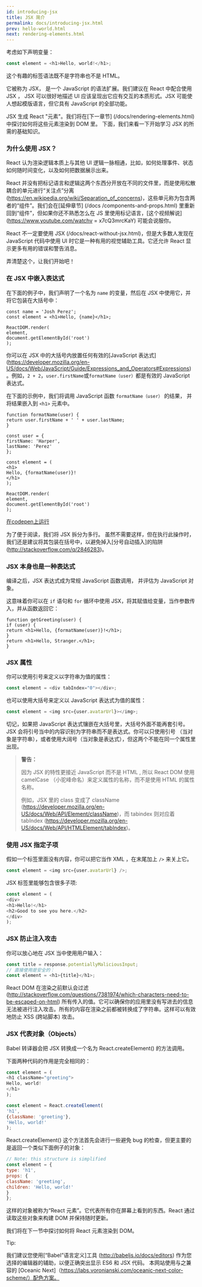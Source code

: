 ```yaml
---
id: introducing-jsx
title: JSX 简介
permalink: docs/introducing-jsx.html
prev: hello-world.html
next: rendering-elements.html
---
```


考虑如下声明变量：

```js
const element = <h1>Hello, world!</h1>;
```

这个有趣的标签语法既不是字符串也不是 HTML。

它被称为 JSX， 是一个 JavaScript 的语法扩展。我们建议在 React 中配合使用 JSX ， JSX 可以很好地描述 UI 应该呈现出它应有交互的本质形式。JSX 可能使人想起模版语言，但它具有 JavaScript 的全部功能。

JSX 生成 React "元素"。我们将在[下一章节] (/docs/rendering-elements.html) 中探讨如何将这些元素渲染到 DOM 里。 下面，我们来看一下开始学习 JSX 的所需的基础知识。

### 为什么使用 JSX？

React 认为渲染逻辑本质上与其他 UI 逻辑一脉相通，比如，如何处理事件、状态如何随时间变化，以及如何把数据展示出来。

React 并没有把标记语言和逻辑这两个东西分开放在不同的文件里，而是使用松散耦合的单元进行“关注点”分离 (https://en.wikipedia.org/wiki/Separation_of_concerns)，这些单元称为包含两者的“组件”。我们会在[延伸章节] (/docs /components-and-props.html) 里重新回到“组件”，但如果你还不熟悉怎么在 JS 里使用标记语言，[这个视频解说] (https://www.youtube.com/watchv = x7cQ3mrcKaY) 可能会说服你。

React 不一定要使用 JSX (/docs/react-without-jsx.html)，但是大多数人发现在JavaScript 代码中使用 UI 时它是一种有用的视觉辅助工具。它还允许 React 显示更多有用的错误和警告消息。

弄清楚这个，让我们开始吧！

### 在 JSX 中嵌入表达式

在下面的例子中，我们声明了一个名为 `name` 的变量，然后在 JSX 中使用它，并将它包装在大括号中：

```js{1,2}
const name = 'Josh Perez';
const element = <h1>Hello, {name}</h1>;

ReactDOM.render(
element,
document.getElementById('root')
);
```

你可以在 JSX 中的大括号内放置任何有效的[JavaScript 表达式] (https://developer.mozilla.org/en-US/docs/Web/JavaScript/Guide/Expressions_and_Operators#Expressions)。例如，`2 + 2`，`user.firstName`或`formatName（user）`都是有效的 JavaScript 表达式。

在下面的示例中，我们将调用 JavaScript 函数 `formatName（user）` 的结果， 并将结果嵌入到 `<h1>` 元素中。

```js{12}
function formatName(user) {
return user.firstName + ' ' + user.lastName;
}

const user = {
firstName: 'Harper',
lastName: 'Perez'
};

const element = (
<h1>
Hello, {formatName(user)}!
</h1>
);

ReactDOM.render(
element,
document.getElementById('root')
);
```

[在codepen上运行](codepen://introducing-jsx)

为了便于阅读，我们将 JSX 拆分为多行。 虽然不需要这样，但在执行此操作时，我们还是建议将其包装在括号中，以避免掉入[分号自动插入]的陷阱 (http://stackoverflow.com/q/2846283)。

### JSX 本身也是一种表达式

编译之后，JSX 表达式成为常规 JavaScript 函数调用， 并评估为 JavaScript 对象。

这意味着你可以在 `if` 语句和 `for` 循环中使用 JSX，将其赋值给变量，当作参数传入，并从函数返回它：

```js{3,5}
function getGreeting(user) {
if (user) {
return <h1>Hello, {formatName(user)}!</h1>;
}
return <h1>Hello, Stranger.</h1>;
}
```

### JSX 属性

你可以使用引号来定义以字符串为值的属性：

```js
const element = <div tabIndex="0"></div>;
```

也可以使用大括号来定义以 JavaScript 表达式为值的属性：

```js
const element = <img src={user.avatarUrl}></img>;
```

切记，如果把 JavaScript 表达式镶嵌在大括号里，大括号外面不能再套引号。JSX 会将引号当中的内容识别为字符串而不是表达式。你可以只使用引号 （当对象是字符串），或者使用大阔号（当对象是表达式），但这两个不能在同一个属性里出现。

>**警告：**
>
>因为 JSX 的特性更接近 JavaScript 而不是 HTML , 所以 React DOM 使用 camelCase （小驼峰命名）来定义属性的名称，而不是使用 HTML 的属性名称。
>
>例如，JSX 里的 class 变成了 className (https://developer.mozilla.org/en-US/docs/Web/API/Element/className)，而 tabindex 则对应着 tabIndex (https://developer.mozilla.org/en-US/docs/Web/API/HTMLElement/tabIndex)。

### 使用 JSX 指定子项

假如一个标签里面没有内容，你可以把它当作 XML ，在末尾加上 `/>` 来关上它。

```js
const element = <img src={user.avatarUrl} />;
```

JSX 标签里能够包含很多子项:

```js
const element = (
<div>
<h1>Hello!</h1>
<h2>Good to see you here.</h2>
</div>
);
```

### JSX 防止注入攻击

你可以放心地在 JSX 当中使用用户输入：

```js
const title = response.potentiallyMaliciousInput;
// 直接使用是安全的：
const element = <h1>{title}</h1>;
```

React DOM 在渲染之前默认会过滤 (http://stackoverflow.com/questions/7381974/which-characters-need-to-be-escaped-on-html)  所有传入的值。它可以确保你的应用里没有写进去的信息无法被进行注入攻击。所有的内容在渲染之前都被转换成了字符串。这样可以有效地防止 XSS (跨站脚本) 攻击。

### JSX 代表对象（Objects）

Babel 转译器会把 JSX 转换成一个名为 React.createElement() 的方法调用。

下面两种代码的作用是完全相同的：


```js
const element = (
<h1 className="greeting">
Hello, world!
</h1>
);
```

```js
const element = React.createElement(
'h1',
{className: 'greeting'},
'Hello, world!'
);
```

React.createElement() 这个方法首先会进行一些避免 bug 的检查，但更主要的是返回一个类似下面例子的对象：

```js
// Note: this structure is simplified
const element = {
type: 'h1',
props: {
className: 'greeting',
children: 'Hello, world!'
}
};
```

这样的对象被称为“React 元素”。它代表所有你在屏幕上看到的东西。React 通过读取这些对象来构建 DOM 并保持随时更新。

我们将在下一节中探讨如何将 React 元素渲染到 DOM。

Tip:

我们建议您使用[“Babel”语言定义]工具 (http://babeljs.io/docs/editors) 作为您选择的编辑器的辅助，以便正确突出显示 ES6 和 JSX 代码。 本网站使用与之兼容的 [Oceanic Next]（https://labs.voronianski.com/oceanic-next-color-scheme/）配色方案。

